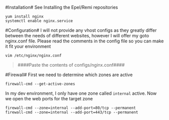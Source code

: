 #Installation#
See Installing the Epel/Remi repositories
```
yum install nginx
systemctl enable nginx.service
```

#Configuration#
I will not provide any vhost configs as they greatly differ between the needs of different websites, however I will offer my goto nginx.conf file. Please read the comments in the config file so you can make it fit your environment
```
vim /etc/nginx/nginx.conf
```
> ####Paste the contents of configs/nginx.conf####

#Firewall#
First we need to determine which zones are active
```
firewall-cmd --get-active-zones
```
In my dev environment, I only have one zone called `internal` active. Now we open the web ports for the target zone
```
firewall-cmd --zone=internal --add-port=80/tcp --permanent
firewall-cmd --zone=internal --add-port=443/tcp --permanent
```